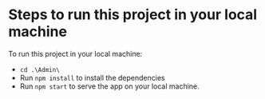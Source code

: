 # Steps to run this project in your local machine

To run this project in your local machine:

- `cd .\Admin\`
- Run `npm install` to install the dependencies
- Run `npm start` to serve the app on your local machine.
